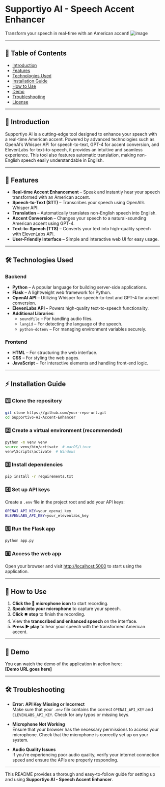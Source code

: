 # Supportiyo AI - Speech Accent Enhancer

Transform your speech in real-time with an American accent!
![image](https://github.com/user-attachments/assets/56434e15-4e36-4b2d-ae95-e6b4f200607a)

---

## 📖 Table of Contents
- [Introduction](#introduction)
- [Features](#features)
- [Technologies Used](#technologies-used)
- [Installation Guide](#installation-guide)
- [How to Use](#how-to-use)
- [Demo](#demo)
- [Troubleshooting](#troubleshooting)
- [License](#license)

---

## 📝 Introduction

Supportiyo AI is a cutting-edge tool designed to enhance your speech with a real-time American accent. Powered by advanced technologies such as OpenAI’s Whisper API for speech-to-text, GPT-4 for accent conversion, and ElevenLabs for text-to-speech, it provides an intuitive and seamless experience. This tool also features automatic translation, making non-English speech easily understandable in English.

---

## 🚀 Features

- **Real-time Accent Enhancement** – Speak and instantly hear your speech transformed with an American accent.
- **Speech-to-Text (STT)** – Transcribes your speech using OpenAI’s Whisper API.
- **Translation** – Automatically translates non-English speech into English.
- **Accent Conversion** – Changes your speech to a natural-sounding American accent using GPT-4.
- **Text-to-Speech (TTS)** – Converts your text into high-quality speech with ElevenLabs API.
- **User-Friendly Interface** – Simple and interactive web UI for easy usage.

---

## 🛠️ Technologies Used

### Backend
- **Python** – A popular language for building server-side applications.
- **Flask** – A lightweight web framework for Python.
- **OpenAI API** – Utilizing Whisper for speech-to-text and GPT-4 for accent conversion.
- **ElevenLabs API** – Powers high-quality text-to-speech functionality.
- **Additional Libraries**:
  - `soundfile` – For handling audio files.
  - `langid` – For detecting the language of the speech.
  - `python-dotenv` – For managing environment variables securely.

### Frontend
- **HTML** – For structuring the web interface.
- **CSS** – For styling the web pages.
- **JavaScript** – For interactive elements and handling front-end logic.

---

## ⚡ Installation Guide

### 1️⃣ Clone the repository
```bash
git clone https://github.com/your-repo-url.git
cd Supportivo-AI-Accent-Enhancer
```

### 2️⃣ Create a virtual environment (recommended)
```bash
python -m venv venv
source venv/bin/activate  # macOS/Linux
venv\Scripts\activate  # Windows
```

### 3️⃣ Install dependencies
```bash
pip install -r requirements.txt
```

### 4️⃣ Set up API keys
Create a `.env` file in the project root and add your API keys:
```bash
OPENAI_API_KEY=your_openai_key
ELEVENLABS_API_KEY=your_elevenlabs_key
```

### 5️⃣ Run the Flask app
```bash
python app.py
```

### 6️⃣ Access the web app
Open your browser and visit [http://localhost:5000](http://localhost:5000) to start using the application.

---

## 🎯 How to Use

1. **Click the 🎤 microphone icon** to start recording.
2. **Speak into your microphone** to capture your speech.
3. **Click ⏹️ stop** to finish the recording.
4. View the **transcribed and enhanced speech** on the interface.
5. **Press ▶️ play** to hear your speech with the transformed American accent.

---

## 🎥 Demo

You can watch the demo of the application in action here:  
**[Demo URL goes here]**

---

## 🛠️ Troubleshooting

- **Error: API Key Missing or Incorrect**  
  Make sure that your `.env` file contains the correct `OPENAI_API_KEY` and `ELEVENLABS_API_KEY`. Check for any typos or missing keys.

- **Microphone Not Working**  
  Ensure that your browser has the necessary permissions to access your microphone. Check that the microphone is correctly set up on your system.

- **Audio Quality Issues**  
  If you're experiencing poor audio quality, verify your internet connection speed and ensure the APIs are properly responding.

---


This README provides a thorough and easy-to-follow guide for setting up and using **Supportiyo AI - Speech Accent Enhancer**.
